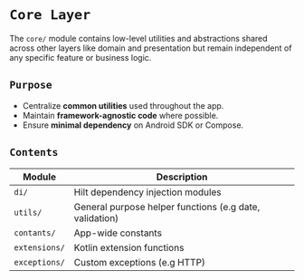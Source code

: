 # `Core Layer`

The `core/` module contains low-level utilities and abstractions shared across other layers like domain and presentation but remain independent of any specific feature or business logic.

## `Purpose`

- Centralize **common utilities** used throughout the app.
- Maintain **framework-agnostic code** where possible.
- Ensure **minimal dependency** on Android SDK or Compose.

## `Contents`

| Module        | Description                                              |
|---------------|----------------------------------------------------------|
|  `di/`        | Hilt dependency injection modules                        |
| `utils/`      | General purpose helper functions (e.g date, validation)  |
| `contants/`   | App-wide constants                                       |
| `extensions/` | Kotlin extension functions                               |
| `exceptions/` | Custom exceptions (e.g HTTP)                             |
